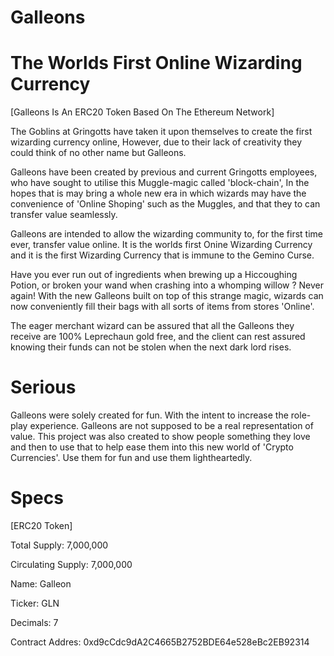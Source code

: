 # Galleons

The Worlds First Online Wizarding Currency
==========================================
[Galleons Is An ERC20 Token Based On The Ethereum Network]

The Goblins at Gringotts have taken it upon themselves to create the first wizarding currency online, 
However, due to their lack of creativity they could think of no other name but Galleons.

Galleons have been created by previous and current Gringotts employees, 
who have sought to utilise this Muggle-magic called 'block-chain', 
In the hopes that is may bring a whole new era in which wizards may have the convenience of 'Online Shoping' 
such as the Muggles, and that they to can transfer value seamlessly.

Galleons are intended to allow the wizarding community to, for the first time ever, transfer value online.
It is the worlds first Onine Wizarding Currency and it is the first Wizarding Currency that is immune to the Gemino Curse.

Have you ever run out of ingredients when brewing up a Hiccoughing Potion,
or broken your wand when crashing into a whomping willow ? Never again!
With the new Galleons built on top of this strange magic, 
wizards can now conveniently fill their bags with all sorts of items from stores 'Online'.

The eager merchant wizard can be assured that all the Galleons they receive are 100% Leprechaun gold free,
and the client can rest assured knowing their funds can not be stolen when the next dark lord rises.


Serious
=======
Galleons were solely created for fun. With the intent to increase the role-play experience.
Galleons are not supposed to be a real representation of value.
This project was also created to show people something they love and then to use that to help
ease them into this new world of 'Crypto Currencies'.
Use them for fun and use them lightheartedly.

Specs
=====
[ERC20 Token]

Total Supply: 7,000,000

Circulating Supply: 7,000,000

Name: Galleon

Ticker: GLN

Decimals: 7

Contract Addres: 0xd9cCdc9dA2C4665B2752BDE64e528eBc2EB92314

